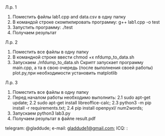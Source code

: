 Л.р. 1
1. Поместить файлы lab1.cpp and data.csv в одну папку
2. В командой строке скомпилировать программу: g++ lab1.cpp -o test
3. Запустить программу: ./test 
4. Получаем результат 

Л.р. 2
1. Поместить все файлы в одну папку 
2. В командной строке ввести chmod +x nfdump_to_data.sh
3. Запускаем ./nfdump_to_data.sh
Скрипт запускает программу main.cpp, а та в свою очередь (после выполнения своей работы) plot.py,при необходимости установить matplotlib

Л.р. 3
1. Поместить все файлы в одну папку
2. Перед началом работы необходимо выполнить: 2.1 sudo apt-get update;
                                              2.2 sudo apt-get install libreoffice-calc;
                                              2.3 python3 -m pip install -r requirements.txt;
                                              2.4 pip install openpyxl/ num2words;
3. Запускаем python3 lab3.py
4. Получаем результат в файле result.pdf

telegram: @gladdude;
e-mail: gladdude1@gmail.com;
ICQ: <error>:
